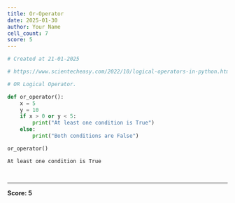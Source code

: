 ```yaml
---
title: Or-Operator
date: 2025-01-30
author: Your Name
cell_count: 7
score: 5
---
```


```python
# Created at 21-01-2025
```


```python
# https://www.scientecheasy.com/2022/10/logical-operators-in-python.html/
```


```python
# OR Logical Operator.
```


```python
def or_operator():
    x = 5
    y = 10
    if x > 0 or y < 5:
        print("At least one condition is True")
    else:
        print("Both conditions are False")
```


```python
or_operator()
```

    At least one condition is True



```python

```


```python

```


---
**Score: 5**
